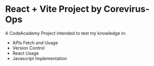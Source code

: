 # React + Vite Project by Corevirus-Ops

A CodeAcademy Project intended to test my knowledge in:
* APIs Fetch and Usage
* Version Control
* React Usage
* Javascript Implementation